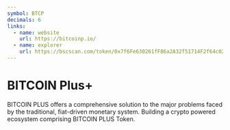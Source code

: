 ```yaml
---
symbol: BTCP
decimals: 6
links:
  - name: website
    url: https://bitcoinp.io/
  - name: explorer
    url: https://bscscan.com/token/0x7f6Fe630261fF86a2A32f51714F2f64c02e0C895
---
```


# BITCOIN Plus+

BITCOIN PLUS offers a comprehensive solution to the major problems faced by the traditional, fiat-driven monetary system. Building a crypto powered ecosystem comprising BITCOIN PLUS Token.
